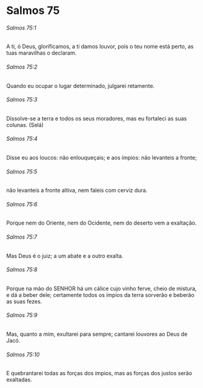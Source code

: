 # Salmos 75

###### Salmos 75:1

A ti, ó Deus, glorificamos, a ti damos louvor, pois o teu nome está perto, as tuas maravilhas o declaram.

###### Salmos 75:2

Quando eu ocupar o lugar determinado, julgarei retamente.

###### Salmos 75:3

Dissolve-se a terra e todos os seus moradores, mas eu fortaleci as suas colunas. (Selá)

###### Salmos 75:4

Disse eu aos loucos: não enlouqueçais; e aos ímpios: não levanteis a fronte;

###### Salmos 75:5

não levanteis a fronte altiva, nem faleis com cerviz dura.

###### Salmos 75:6

Porque nem do Oriente, nem do Ocidente, nem do deserto vem a exaltação.

###### Salmos 75:7

Mas Deus é o juiz; a um abate e a outro exalta.

###### Salmos 75:8

Porque na mão do SENHOR há um cálice cujo vinho ferve, cheio de mistura, e dá a beber dele; certamente todos os ímpios da terra sorverão e beberão as suas fezes.

###### Salmos 75:9

Mas, quanto a mim, exultarei para sempre; cantarei louvores ao Deus de Jacó.

###### Salmos 75:10

E quebrantarei todas as forças dos ímpios, mas as forças dos justos serão exaltadas.


